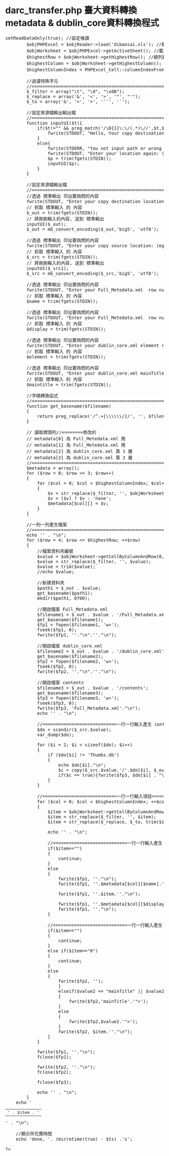 # darc_transfer.php 臺大資料轉換metadata &amp; dublin_core資料轉換程式

<pre>
<?php
		//呼叫PHPExcel檔
		//================================================================================================
		header("Content-type: text/html; charset=utf-8"); //utf-8
		require 'C:\AppServ\www\PHPExcel\Classes\PHPExcel.php'; //加入 PHPExcel.php 檔
		//require 'C:\xampp\htdocs\PHPExcel\Classes\PHPExcel.php'; //加入 PHPExcel.php 檔
	
		//設定記憶體空間和執行時間
		//================================================================================================
		ini_set('memory_limit', '-1'); //加大記憶體空間
		set_time_limit(2000);  
		ini_set("upload_max_filesize","400M"); 
		ini_set("post_max_size","500M"); 
		$ts = microtime(true);
		
		//載入Excel檔案
		//================================================================================================
		$objReader = PHPExcel_IOFactory::createReader('Excel5'); //讀取舊版 Excel 
		$objReader->setReadDataOnly(true); //設定唯讀 
		$objPHPExcel = $objReader->load('dibaosai.xls'); //載入 metadata 檔 
		$objWorksheet = $objPHPExcel->getActiveSheet(); //載入 worksheet 
		$highestRow = $objWorksheet->getHighestRow(); //總列數 
		$highestColumn = $objWorksheet->getHighestColumn(); //總行數 
		$highestColumnIndex = PHPExcel_Cell::columnIndexFromString($highestColumn); //總行數索引
		
		//過濾特殊字元
		//================================================================================================
		$_filter = array("\t", "\0", "\x0B");
		$_replace = array('&', '<', '>', '"', "'");
		$_to = array('&amp;', '&lt;', '&gt;', 'ʹʹ', 'ʹ');
		
		//設定來源檔輸出輸出檔
		//================================================================================================
		function inputUI($t){
			if($t!="" && preg_match('/\D{1}\:\/(.*)\//',$t,$v)){
				fwrite(STDOUT, "Hello, Your copy destination location is $t !\n");
			}
			else{
				fwrite(STDERR, "You not input path or wrong path!\n");
				fwrite(STDOUT, "Enter your location again: (eg.M:/passer_test5/)\n");
				$p = trim(fgets(STDIN));
				inputUI($p);
			}
		}
		
		//設定來源檔輸出檔
		//================================================================================================
		//透過 標準輸出 印出要詢問的內容
		fwrite(STDOUT, "Enter your copy destination location: (eg.C:/AppServ/www/DARC_2012_FINAL/special/dibaosai_2129/)\n");
		// 抓取 標準輸入 的 內容
		$_out = trim(fgets(STDIN));
		// 將剛剛輸入的內容, 送到 標準輸出
		inputUI($_out);
		$_out = mb_convert_encoding($_out,'big5', 'utf8');
		
		//透過 標準輸出 印出要詢問的內容
		fwrite(STDOUT, "Enter your copy source location: (eg.C:/AppServ/www/DARC_2012_SRC/special/dibaosai/)\n");
		// 抓取 標準輸入 的 內容
		$_src = trim(fgets(STDIN));
		// 將剛剛輸入的內容, 送到 標準輸出
		inputUI($_src1);
		$_src = mb_convert_encoding($_src,'big5', 'utf8');
	
		//透過 標準輸出 印出要詢問的內容
		fwrite(STDOUT, "Enter your Full_Metedata.xml <Name> row number: (Please input number eg.1)\n");
		// 抓取 標準輸入 的 內容
		$name = trim(fgets(STDIN));
		
		//透過 標準輸出 印出要詢問的內容
		fwrite(STDOUT, "Enter your Full_Metedata.xml <Display> row number: (Please input number eg.1)\n");
		// 抓取 標準輸入 的 內容
		$display = trim(fgets(STDIN));
		
		//透過 標準輸出 印出要詢問的內容
		fwrite(STDOUT, "Enter your dublin_core.xml element row number: (Please input number eg.2)\n");
		// 抓取 標準輸入 的 內容
		$element = trim(fgets(STDIN));
		
		//透過 標準輸出 印出要詢問的內容
		fwrite(STDOUT, "Enter your dublin_core.xml mainTitle row number: (Please input number eg.3)\n");
		// 抓取 標準輸入 的 內容
		$maintitle = trim(fgets(STDIN));
		
		//字碼轉換函式
		//================================================================================================
		function get_basename($filename)  
		{  	
			return preg_replace('/^.+[\\\\\\/]/', '', $filename);	
		}	
		
		// 讀取標頭列//<=======修改的
		// metadata[0] 為 Full_Metedata.xml 用 <Name>
		// metadata[1] 為 Full_Metedata.xml 用 <Display>
		// metadata[2] 為 dublin_core.xml 第 1 層
		// metadata[3] 為 dublin_core.xml 第 2 層
		//================================================================================================
		$metadata = array();
		for ($row = 0; $row <= 3; $row++)
		{
			for ($col = 0; $col < $highestColumnIndex; $col++)
			{
				$v = str_replace($_filter, '', $objWorksheet->getCellByColumnAndRow($col, $row)->getValue());
				$v = ($v) ? $v : 'none';
				$metadata[$col][] = $v;
			}
		}
		
		//一列一列產生檔案	
		//================================================================================================
		echo '<table>' . "\n";
		for ($row = 4; $row <= $highestRow; ++$row)   
		{	
			//檔案資料夾編號 
			$value = $objWorksheet->getCellByColumnAndRow(0, $row)->getValue();	 
			$value = str_replace($_filter, '', $value);
			$value = trim($value);	
			//echo $value;	
			
			//新建資料夾 
			$path1 = $_out . $value; 
			get_basename($path1); 
			mkdir($path1, 0700); 
						
			//開啟檔案 Full_Metadata.xml	
			$filename1 = $_out . $value . '/Full_Metadata.xml'; 
			get_basename($filename1);
			$fp1 = fopen($filename1, 'w+');	
			fseek($fp1, 0);	
			fwrite($fp1, '<?xml version="1.0" encoding="UTF-8"?>'."\n".'<Item>'."\n"); 
			
			//開啟檔案 dublin_core.xml		
			$filename2 = $_out . $value . '/dublin_core.xml';
			get_basename($filename2);			
			$fp2 = fopen($filename2, 'w+');	
			fseek($fp2, 0);		
			fwrite($fp2, '<?xml version="1.0" encoding="UTF-8"?>'."\n".'<dublin_core>'."\n"); 
			
			//開啟檔案 contents		
			$filename3 = $_out . $value . '/contents';
			get_basename($filename3);
			$fp3 = fopen($filename3, 'w+');	
			fseek($fp3, 0);					
			fwrite($fp3, 'Full_Metadata.xml'."\n");	
			echo '<tr>' . "\n"; 
			
			//============================一行一行輸入產生 contents 檔案===============================================				
			$do = scandir($_src.$value);
			var_dump($do);
			
			for ($i = 2; $i < sizeof($do); $i++)
			{
				if ($do[$i] != 'Thumbs.db')
				{
					echo $do[$i]."\n";
					$c = copy($_src.$value.'/'.$do[$i], $_out.$value.'/'.$do[$i]);
					if($c == true){fwrite($fp3, $do[$i] . "\n");}
				}
			}
			
			//============================一行一行輸入項目=============================================================						
			for ($col = 0; $col < $highestColumnIndex; ++$col) 
			{				 		
				$item = $objWorksheet->getCellByColumnAndRow($col, $row)->getValue(); 
				$item = str_replace($_filter, '', $item);
				$item = str_replace($_replace, $_to, trim($item));
							
				echo '<td>' . $item . '</td>' . "\n";

				//============================一行一行輸入產生 Full_Metadata.xml 檔案===============================================											
				if($item=="")
				{
					continue;
				}
				else
				{	
					fwrite($fp1, '<Field>'."\n");	
					fwrite($fp1, '<Name>'.$metadata[$col][$name].'</Name>'."\n");			
																		
					fwrite($fp1, '<Value>'.$item.'</Value>'."\n");			
																		
					fwrite($fp1, '<Display>'.$metadata[$col][$display].'</Display>'."\n");
					fwrite($fp1, '</Field>'."\n");
				}		
					
				//============================一行一行輸入產生 dublin_core.xml 檔案=================================================				
				if($item=="")
				{
					continue;
				}
				else if($item=="0")
				{
					continue;
				}
				else
				{									
					fwrite($fp2, '<dcvalue element="'.$metadata[$col][$element].'" qualifier="');
				
					$value2 = $metadata[$col][$maintitle];
					
					if($value2 == "")
					{
						fwrite($fp2,'none'.'">');												
					}
					elseif($value2 == "mainTitle" || $value2 == "maintitle")
					{
						fwrite($fp2,'mainTitle'.'">');
					}
					else
					{
						fwrite($fp2,$value2.'">');
					}
					fwrite($fp2, $item.'</dcvalue>'."\n");	
				}
			}	
			
			fwrite($fp1, '</Item>'."\n");
			fclose($fp1);				
			
			fwrite($fp2, '</dublin_core>'."\n");
			fclose($fp2);
			
			fclose($fp3);
			
			echo '</tr>' . "\n";
		}		
	echo '</table>' . "\n";
	
	//顯示所花費時間
	echo 'done, '. (microtime(true) - $ts) .'s';
	
?>
</pre>
